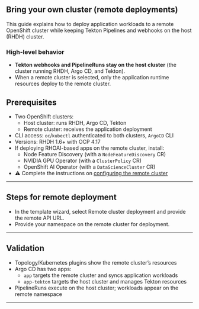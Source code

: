 ## Bring your own cluster (remote deployments)

This guide explains how to deploy application workloads to a remote OpenShift cluster while keeping Tekton Pipelines and webhooks on the host (RHDH) cluster. 

### High-level behavior
- **Tekton webhooks and PipelineRuns stay on the host cluster** (the cluster running RHDH, Argo CD, and Tekton).
- When a remote cluster is selected, only the application runtime resources deploy to the remote cluster.

## Prerequisites
- Two OpenShift clusters:
  - Host cluster: runs RHDH, Argo CD, Tekton
  - Remote cluster: receives the application deployment
- CLI access: `oc`/`kubectl` authenticated to both clusters, `ArgoCD` CLI
- Versions: RHDH 1.6+ with OCP 4.17
- If deploying RHOAI-based apps on the remote cluster, install:
  - Node Feature Discovery (with a `NodeFeatureDiscovery` CR)
  - NVIDIA GPU Operator (with a `ClusterPolicy` CR)
  - OpenShift AI Operator (with a `DataScienceCluster` CR)
- ⚠️ Complete the instructions on [configuring the remote cluster](https://github.com/redhat-ai-dev/ai-lab-template/blob/main/docs/REMOTE_CLUSTER_CONFIGURATION.md)

---

## Steps for remote deployment

- In the template wizard, select Remote cluster deployment and provide the remote API URL.
- Provide your namespace on the remote cluster for deployment.

---

## Validation
- Topology/Kubernetes plugins show the remote cluster’s resources
- Argo CD has two apps:
  - `app` targets the remote cluster and syncs application workloads
  - `app-tekton` targets the host cluster and manages Tekton resources
- PipelineRuns execute on the host cluster; workloads appear on the remote namespace

---
